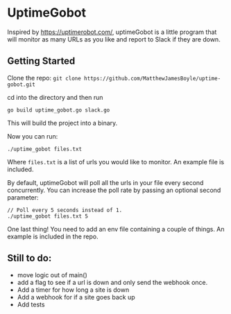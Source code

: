# UptimeGobot

Inspired by https://uptimerobot.com/, uptimeGobot is a little program that will monitor as many URLs as you like and report to Slack if they are down.

## Getting Started
Clone the repo:
`git clone https://github.com/MatthewJamesBoyle/uptime-gobot.git`

cd into the directory and then run

`go build uptime_gobot.go slack.go`

This will build the project into a binary.

Now you can run:

`./uptime_gobot files.txt`

Where `files.txt` is a list of urls you would like to monitor. An example file is included.

By default, uptimeGobot will poll all the urls in your file every second concurrently. You can increase the poll rate by passing an optional second parameter:

```
// Poll every 5 seconds instead of 1.
./uptime_gobot files.txt 5
```

One last thing! You need to add an env file containing a couple of things. An example is included in the repo.



## Still to do:
* move logic out of main()
* add a flag to see if a url is down and only send the webhook once.
* Add a timer for how long a site is down
* Add a webhook for if a site goes back up
* Add tests
